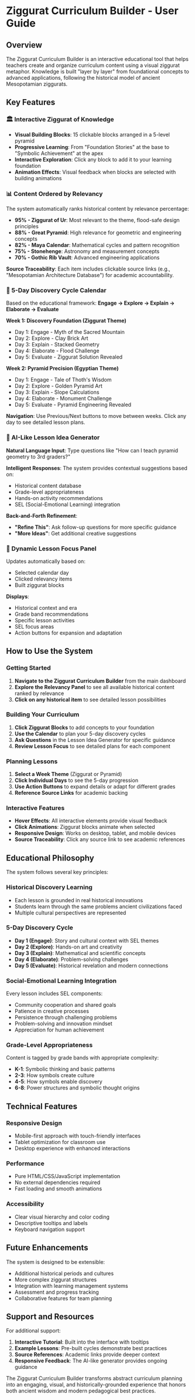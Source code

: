# Ziggurat Curriculum Builder - User Guide

## Overview
The Ziggurat Curriculum Builder is an interactive educational tool that helps teachers create and organize curriculum content using a visual ziggurat metaphor. Knowledge is built "layer by layer" from foundational concepts to advanced applications, following the historical model of ancient Mesopotamian ziggurats.

## Key Features

### 🏛️ Interactive Ziggurat of Knowledge
- **Visual Building Blocks**: 15 clickable blocks arranged in a 5-level pyramid
- **Progressive Learning**: From "Foundation Stories" at the base to "Symbolic Achievement" at the apex
- **Interactive Exploration**: Click any block to add it to your learning foundation
- **Animation Effects**: Visual feedback when blocks are selected with building animations

### 📊 Content Ordered by Relevancy
The system automatically ranks historical content by relevance percentage:
- **95% - Ziggurat of Ur**: Most relevant to the theme, flood-safe design principles
- **88% - Great Pyramid**: High relevance for geometric and engineering concepts
- **82% - Maya Calendar**: Mathematical cycles and pattern recognition
- **75% - Stonehenge**: Astronomy and measurement concepts
- **70% - Gothic Rib Vault**: Advanced engineering applications

**Source Traceability**: Each item includes clickable source links (e.g., "Mesopotamian Architecture Database") for academic accountability.

### 📅 5-Day Discovery Cycle Calendar
Based on the educational framework: **Engage → Explore → Explain → Elaborate → Evaluate**

**Week 1: Discovery Foundation (Ziggurat Theme)**
- Day 1: Engage - Myth of the Sacred Mountain
- Day 2: Explore - Clay Brick Art 
- Day 3: Explain - Stacked Geometry
- Day 4: Elaborate - Flood Challenge
- Day 5: Evaluate - Ziggurat Solution Revealed

**Week 2: Pyramid Precision (Egyptian Theme)**
- Day 1: Engage - Tale of Thoth's Wisdom
- Day 2: Explore - Golden Pyramid Art
- Day 3: Explain - Slope Calculations
- Day 4: Elaborate - Monument Challenge
- Day 5: Evaluate - Pyramid Engineering Revealed

**Navigation**: Use Previous/Next buttons to move between weeks. Click any day to see detailed lesson plans.

### 💭 AI-Like Lesson Idea Generator
**Natural Language Input**: Type questions like "How can I teach pyramid geometry to 3rd graders?"

**Intelligent Responses**: The system provides contextual suggestions based on:
- Historical content database
- Grade-level appropriateness  
- Hands-on activity recommendations
- SEL (Social-Emotional Learning) integration

**Back-and-Forth Refinement**:
- **"Refine This"**: Ask follow-up questions for more specific guidance
- **"More Ideas"**: Get additional creative suggestions

### 🎯 Dynamic Lesson Focus Panel
Updates automatically based on:
- Selected calendar day
- Clicked relevancy items
- Built ziggurat blocks

**Displays**:
- Historical context and era
- Grade band recommendations
- Specific lesson activities
- SEL focus areas
- Action buttons for expansion and adaptation

## How to Use the System

### Getting Started
1. **Navigate to the Ziggurat Curriculum Builder** from the main dashboard
2. **Explore the Relevancy Panel** to see all available historical content ranked by relevance
3. **Click on any historical item** to see detailed lesson possibilities

### Building Your Curriculum
1. **Click Ziggurat Blocks** to add concepts to your foundation
2. **Use the Calendar** to plan your 5-day discovery cycles
3. **Ask Questions** in the Lesson Idea Generator for specific guidance
4. **Review Lesson Focus** to see detailed plans for each component

### Planning Lessons
1. **Select a Week Theme** (Ziggurat or Pyramid)
2. **Click Individual Days** to see the 5-day progression
3. **Use Action Buttons** to expand details or adapt for different grades
4. **Reference Source Links** for academic backing

### Interactive Features
- **Hover Effects**: All interactive elements provide visual feedback
- **Click Animations**: Ziggurat blocks animate when selected
- **Responsive Design**: Works on desktop, tablet, and mobile devices
- **Source Traceability**: Click any source link to see academic references

## Educational Philosophy

The system follows several key principles:

### Historical Discovery Learning
- Each lesson is grounded in real historical innovations
- Students learn through the same problems ancient civilizations faced
- Multiple cultural perspectives are represented

### 5-Day Discovery Cycle
- **Day 1 (Engage)**: Story and cultural context with SEL themes
- **Day 2 (Explore)**: Hands-on art and creativity
- **Day 3 (Explain)**: Mathematical and scientific concepts
- **Day 4 (Elaborate)**: Problem-solving challenges
- **Day 5 (Evaluate)**: Historical revelation and modern connections

### Social-Emotional Learning Integration
Every lesson includes SEL components:
- Community cooperation and shared goals
- Patience in creative processes
- Persistence through challenging problems
- Problem-solving and innovation mindset
- Appreciation for human achievement

### Grade-Level Appropriateness
Content is tagged by grade bands with appropriate complexity:
- **K-1**: Symbolic thinking and basic patterns
- **2-3**: How symbols create culture
- **4-5**: How symbols enable discovery
- **6-8**: Power structures and symbolic thought origins

## Technical Features

### Responsive Design
- Mobile-first approach with touch-friendly interfaces
- Tablet optimization for classroom use
- Desktop experience with enhanced interactions

### Performance
- Pure HTML/CSS/JavaScript implementation
- No external dependencies required
- Fast loading and smooth animations

### Accessibility
- Clear visual hierarchy and color coding
- Descriptive tooltips and labels
- Keyboard navigation support

## Future Enhancements

The system is designed to be extensible:
- Additional historical periods and cultures
- More complex ziggurat structures
- Integration with learning management systems
- Assessment and progress tracking
- Collaborative features for team planning

## Support and Resources

For additional support:
1. **Interactive Tutorial**: Built into the interface with tooltips
2. **Example Lessons**: Pre-built cycles demonstrate best practices  
3. **Source References**: Academic links provide deeper context
4. **Responsive Feedback**: The AI-like generator provides ongoing guidance

The Ziggurat Curriculum Builder transforms abstract curriculum planning into an engaging, visual, and historically-grounded experience that honors both ancient wisdom and modern pedagogical best practices.